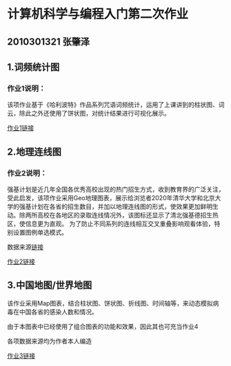 # 计算机科学与编程入门第二次作业
## 2010301321 张肇泽
## 1.词频统计图
### 作业1说明：
  该项作业基于《哈利波特》作品系列咒语词频统计，运用了上课讲到的柱状图、词云，除此之外还使用了饼状图，对统计结果进行可视化展示。

[作业1链接](https://zzz1031.github.io/spell_pie.html)

## 2.地理连线图
### 作业2说明：
  强基计划是近几年全国各优秀高校出现的热门招生方式，收到教育界的广泛关注，受此启发，该项作业采用Geo地理图表，展示给浏览者2020年清华大学和北京大学的强基计划在各省的招生数目，并加以地理连线图的形式，使效果更加鲜明生动。除两所高校在各地区的录取连线情况外，该图标还显示了清北强基德招生热区，使信息更为直观。
  为了防止不同系列的连线相互交叉重叠影响观看体验，特别设置图例单选模式。
  
  数据来源[链接](https://jiaoyu.tianqijun.com/pc/doc/42425.html)
  
  [作业2链接](https://zzz1031.github.io/THU_PKU_admission.html)

## 3.中国地图/世界地图
  该作业采用Map图表，结合柱状图、饼状图、折线图、时间轴等，来动态模拟病毒在中国各省的感染人数和情况。
  
  由于本图表中已经使用了组合图表的功能和效果，因此其也可充当作业4
  
  各项数据来源均为作者本人编造
  
[作业3链接](https://zzz1031.github.io/model_virus_spread.html)


